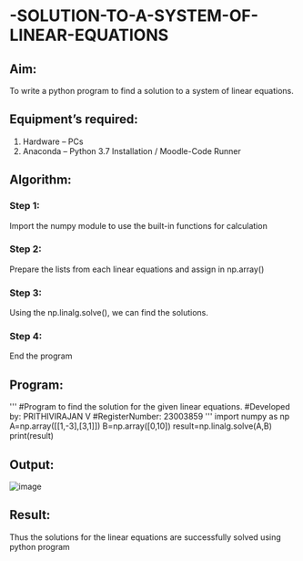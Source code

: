 # -SOLUTION-TO-A-SYSTEM-OF-LINEAR-EQUATIONS
## Aim:
To write a python program to find a solution to a system of linear equations.
## Equipment’s required:
1. 	Hardware – PCs
2. 	Anaconda – Python 3.7 Installation / Moodle-Code Runner
## Algorithm:
### Step 1: 
Import the numpy module to use the built-in functions for calculation
### Step 2: 
Prepare the lists from each linear equations and assign in np.array()
### Step 3: 
Using the np.linalg.solve(), we can find the solutions.
### Step 4: 
End the program
## Program:
'''
#Program to find the solution for the given linear equations.
#Developed by: PRITHIVIRAJAN V
#RegisterNumber: 23003859
'''
import numpy as np
A=np.array([[1,-3],[3,1]])
B=np.array([0,10])
result=np.linalg.solve(A,B)
print(result)

## Output:
![image](https://github.com/Prithivirajan2911/-SOLUTION-TO-A-SYSTEM-OF-LINEAR-EQUATIONS/assets/147020085/53908c2e-a945-4de3-b63e-2ab6ced2ad33)

## Result: 
Thus the solutions for the linear equations are successfully solved using python program

